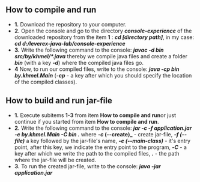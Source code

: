 ## How to compile and run
- **1.** Download the repository to your computer.
- **2.** Open the console and go to the directory **_console-experience_** of the downloaded repository from the item **1** : **_cd [directory path]_**, in my case: **_cd d:/leverex-java-lab/console-experience_**
- **3.** Write the following command to the console: **_javac -d bin src/by/khmel/*.java_** thereby we compile java files and create a folder **_bin_** (with a key **_-d_**) where the compiled java files go.
- **4** Now, to run our compiled files, write to the console: **_java -cp bin by.khmel.Main_** (**_-cp_** - a key after which you should specify the location of the compiled classes).
## How to build and run jar-file
- **1.** Execute subitems **1-3** from item **How to compile and run**or just continue if you started from item **How to compile and run**.
- **2.** Write the following command to the console: **_jar -c -f application.jar -e by.khmel.Main -C bin ._** where **_-с_ (--create)_** - create jar-file,  **_-f (--file)_** a key followed by the jar-file's name, **_-e (--main-class)_** - it's entry point, after this key, we indicate the entry point to the program, **_-С_** - a key after which we write the path to the compiled files, **.** - the path where the jar-file will be created.
- **3.** To run the created jar-file, write to the console: **_java -jar application.jar_**
